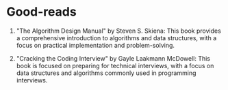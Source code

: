 # Good-reads

1. "The Algorithm Design Manual" by Steven S. Skiena: This book provides a comprehensive introduction to algorithms and data structures, with a focus on practical implementation and problem-solving.

2. "Cracking the Coding Interview" by Gayle Laakmann McDowell: This book is focused on preparing for technical interviews, with a focus on data structures and algorithms commonly used in programming interviews.